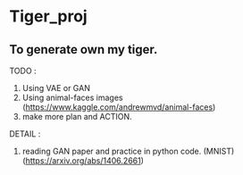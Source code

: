 # Tiger_proj


## To generate own my tiger.


TODO : 
1. Using VAE or GAN
2. Using animal-faces images 
(https://www.kaggle.com/andrewmvd/animal-faces)
3. make more plan and ACTION.

DETAIL :
1. reading GAN paper and practice in python code. (MNIST)
(https://arxiv.org/abs/1406.2661)




